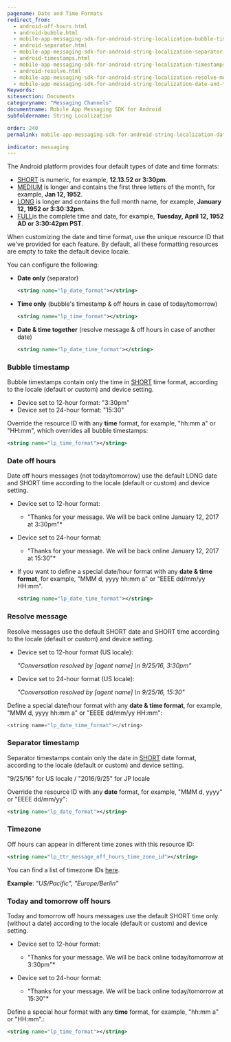```yaml
---
pagename: Date and Time Formats
redirect_from:
  - android-off-hours.html
  - android-bubble.html
  - mobile-app-messaging-sdk-for-android-string-localization-bubble-timestamp.html
  - android-separator.html
  - mobile-app-messaging-sdk-for-android-string-localization-separator-timestamp.html
  - android-timestamps.html
  - mobile-app-messaging-sdk-for-android-string-localization-timestamps-formatting.html
  - android-resolve.html
  - mobile-app-messaging-sdk-for-android-string-localization-resolve-message.html
  - mobile-app-messaging-sdk-for-android-string-localization-date-and-time.html
Keywords:
sitesection: Documents
categoryname: "Messaging Channels"
documentname: Mobile App Messaging SDK for Android
subfoldername: String Localization

order: 240
permalink: mobile-app-messaging-sdk-for-android-string-localization-date-and-time-formats.html

indicator: messaging
---
```



The Android platform provides four default types of date and time formats:

- [SHORT](https://developer.android.com/reference/java/text/DateFormat.html#SHORT) is numeric, for example, **12.13.52 or 3:30pm**.
- [MEDIUM](https://developer.android.com/reference/java/text/DateFormat.html#MEDIUM)  is longer and contains the first three letters of the month, for example, **Jan 12, 1952**.
- [LONG](https://developer.android.com/reference/java/text/DateFormat.html#LONG) is longer and contains the full month name, for example, **January 12, 1952 or 3:30:32pm**.
- [FULL](https://developer.android.com/reference/java/text/DateFormat.html#FULL)is the complete time and date, for example, **Tuesday, April 12, 1952 AD or 3:30:42pm PST**.

When customizing the date and time format, use the unique resource ID that we've provided for each feature. By default, all these formatting resources are empty to take the default device locale.

You can configure the following:

- **Date only** (separator)

   ```xml
   <string name="lp_date_format"></string>
   ```

- **Time only** (bubble's timestamp & off hours in case of today/tomorrow)

   ```xml
   <string name="lp_time_format"></string>
   ```

- **Date & time together** (resolve message & off hours in case of another date)

   ```xml
   <string name="lp_date_time_format"></string>
   ```


### Bubble timestamp

Bubble timestamps contain only the time in [SHORT](https://developer.android.com/reference/java/text/DateFormat.html#SHORT) time format, according to the locale (default or custom) and device setting.

- Device set to 12-hour format: "3:30pm"
- Device set to 24-hour format: "15:30"

Override the resource ID with any **time** format, for example, "hh:mm a" or "HH:mm", which overrides all bubble timestamps:

```xml
<string name="lp_time_format"></string>
```

### Date off hours

Date off hours messages (not today/tomorrow) use the default LONG date and SHORT time according to the locale (default or custom) and device setting.

- Device set to 12-hour format:
  
   * "Thanks for your message. We will be back online January 12, 2017 at 3:30pm"*

- Device set to 24-hour format:
  
   * "Thanks for your message. We will be back online January 12, 2017 at 15:30"*

- If you want to define a special date/hour format with any **date & time format**, for example, "MMM d, yyyy hh:mm a" or "EEEE dd/mm/yy HH:mm".

   ```xml
   <string name="lp_date_time_format"></string>
   ```


### Resolve message

Resolve messages use the default SHORT date and SHORT time according to the locale (default or custom) and device setting.

- Device set to 12-hour format (US locale):

  *"Conversation resolved by [agent name] \n 9/25/16, 3:30pm"*

- Device set to 24-hour format (US locale):
  
  *"Conversation resolved by [agent name] \n 9/25/16, 15:30"*

Define a special date/hour format with any **date & time format**, for example, "MMM d, yyyy hh:mm a" or "EEEE dd/mm/yy HH:mm":

```java
<string name="lp_date_time_format"></string>
```



### Separator timestamp

Separator timestamps contain only the date in [SHORT](https://developer.android.com/reference/java/text/DateFormat.html#SHORT) date format, according to the locale (default or custom) and device setting.

"9/25/16" for US locale / "2016/9/25" for JP locale

Override the resource ID with any **date** format, for example, "MMM d, yyyy" or "EEEE dd/mm/yy":

```xml
<string name="lp_date_format"></string>
```


### Timezone

Off hours can appear in different time zones with this resource ID:

```xml
<string name="lp_ttr_message_off_hours_time_zone_id"></string>
```

You can find a list of timezone IDs [here](https://garygregory.wordpress.com/2013/06/18/what-are-the-java-timezone-ids/).

**Example**: _"US/Pacific", "Europe/Berlin"_



### Today and tomorrow off hours 
Today and tomorrow off hours messages use the default SHORT time only (without a date) according to the locale (default or custom) and device setting.

- Device set to 12-hour format:
  
   * "Thanks for your message. We will be back online today/tomorrow at 3:30pm"*

- Device set to 24-hour format:
  
   * "Thanks for your message. We will be back online today/tomorrow at 15:30"*

Define a special hour format with any **time** format, for example, "hh:mm a" or "HH:mm".:

   ```xml
   <string name="lp_time_format"></string>
   ```